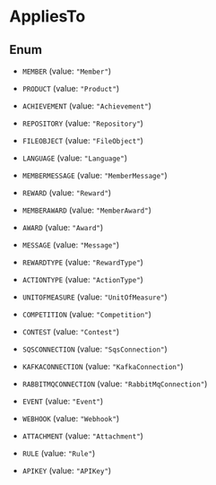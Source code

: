 

# AppliesTo

## Enum


* `MEMBER` (value: `"Member"`)

* `PRODUCT` (value: `"Product"`)

* `ACHIEVEMENT` (value: `"Achievement"`)

* `REPOSITORY` (value: `"Repository"`)

* `FILEOBJECT` (value: `"FileObject"`)

* `LANGUAGE` (value: `"Language"`)

* `MEMBERMESSAGE` (value: `"MemberMessage"`)

* `REWARD` (value: `"Reward"`)

* `MEMBERAWARD` (value: `"MemberAward"`)

* `AWARD` (value: `"Award"`)

* `MESSAGE` (value: `"Message"`)

* `REWARDTYPE` (value: `"RewardType"`)

* `ACTIONTYPE` (value: `"ActionType"`)

* `UNITOFMEASURE` (value: `"UnitOfMeasure"`)

* `COMPETITION` (value: `"Competition"`)

* `CONTEST` (value: `"Contest"`)

* `SQSCONNECTION` (value: `"SqsConnection"`)

* `KAFKACONNECTION` (value: `"KafkaConnection"`)

* `RABBITMQCONNECTION` (value: `"RabbitMqConnection"`)

* `EVENT` (value: `"Event"`)

* `WEBHOOK` (value: `"Webhook"`)

* `ATTACHMENT` (value: `"Attachment"`)

* `RULE` (value: `"Rule"`)

* `APIKEY` (value: `"APIKey"`)




